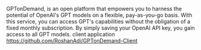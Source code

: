GPTonDemand, is an open platform that empowers you to harness the potential of OpenAI's GPT models on a flexible, pay-as-you-go basis. With this service, you can access GPT's capabilities without the obligation of a fixed monthly subscription. By simply saving your OpenAI API key, you gain access to all GPT models.
client application https://github.com/RoshanAdi/GPTonDemand-Client
